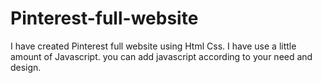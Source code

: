 # Pinterest-full-website
I have created  Pinterest full website using Html Css. I have use  a little amount of Javascript. you can add javascript according to your need and design.
